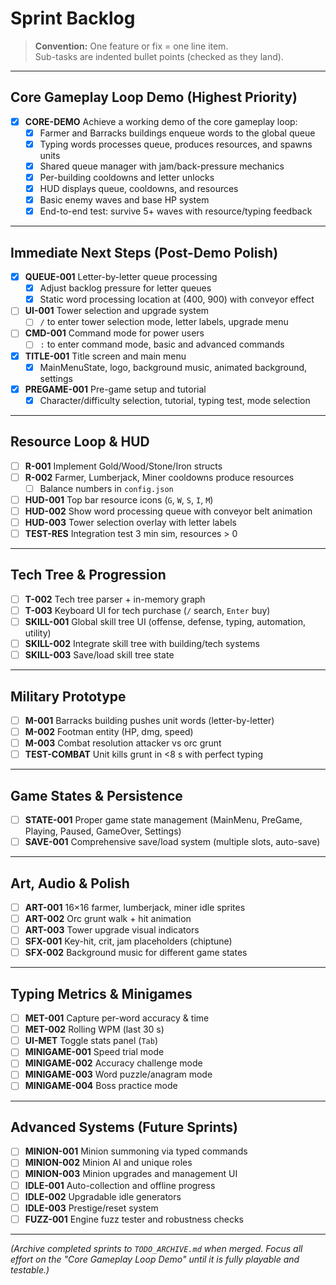 # Sprint Backlog

> **Convention:** One feature or fix = one line item.  
> Sub-tasks are indented bullet points (checked as they land).

---

## Core Gameplay Loop Demo (Highest Priority)

- [x] **CORE-DEMO** Achieve a working demo of the core gameplay loop:
  - [x] Farmer and Barracks buildings enqueue words to the global queue
  - [x] Typing words processes queue, produces resources, and spawns units
  - [x] Shared queue manager with jam/back-pressure mechanics
  - [x] Per-building cooldowns and letter unlocks
  - [x] HUD displays queue, cooldowns, and resources
  - [x] Basic enemy waves and base HP system
  - [x] End-to-end test: survive 5+ waves with resource/typing feedback

---

## Immediate Next Steps (Post-Demo Polish)

- [x] **QUEUE-001** Letter-by-letter queue processing
  - [x] Adjust backlog pressure for letter queues
  - [x] Static word processing location at (400, 900) with conveyor effect
- [ ] **UI-001** Tower selection and upgrade system
  - [ ] `/` to enter tower selection mode, letter labels, upgrade menu
- [ ] **CMD-001** Command mode for power users
  - [ ] `:` to enter command mode, basic and advanced commands
- [x] **TITLE-001** Title screen and main menu
  - [x] MainMenuState, logo, background music, animated background, settings
- [x] **PREGAME-001** Pre-game setup and tutorial
  - [x] Character/difficulty selection, tutorial, typing test, mode selection

---

## Resource Loop & HUD

- [ ] **R-001** Implement Gold/Wood/Stone/Iron structs
- [ ] **R-002** Farmer, Lumberjack, Miner cooldowns produce resources
  - [ ] Balance numbers in `config.json`
- [ ] **HUD-001** Top bar resource icons (`G`, `W`, `S`, `I`, `M`)
- [ ] **HUD-002** Show word processing queue with conveyor belt animation
- [ ] **HUD-003** Tower selection overlay with letter labels
- [ ] **TEST-RES** Integration test 3 min sim, resources > 0

---

## Tech Tree & Progression

- [ ] **T-002** Tech tree parser + in-memory graph
- [ ] **T-003** Keyboard UI for tech purchase (`/` search, `Enter` buy)
- [ ] **SKILL-001** Global skill tree UI (offense, defense, typing, automation, utility)
- [ ] **SKILL-002** Integrate skill tree with building/tech systems
- [ ] **SKILL-003** Save/load skill tree state

---

## Military Prototype

- [ ] **M-001** Barracks building pushes unit words (letter-by-letter)
- [ ] **M-002** Footman entity (HP, dmg, speed)
- [ ] **M-003** Combat resolution attacker vs orc grunt
- [ ] **TEST-COMBAT** Unit kills grunt in <8 s with perfect typing

---

## Game States & Persistence

- [ ] **STATE-001** Proper game state management (MainMenu, PreGame, Playing, Paused, GameOver, Settings)
- [ ] **SAVE-001** Comprehensive save/load system (multiple slots, auto-save)

---

## Art, Audio & Polish

- [ ] **ART-001** 16×16 farmer, lumberjack, miner idle sprites
- [ ] **ART-002** Orc grunt walk + hit animation
- [ ] **ART-003** Tower upgrade visual indicators
- [ ] **SFX-001** Key-hit, crit, jam placeholders (chiptune)
- [ ] **SFX-002** Background music for different game states

---

## Typing Metrics & Minigames

- [ ] **MET-001** Capture per-word accuracy & time
- [ ] **MET-002** Rolling WPM (last 30 s)
- [ ] **UI-MET** Toggle stats panel (`Tab`)
- [ ] **MINIGAME-001** Speed trial mode
- [ ] **MINIGAME-002** Accuracy challenge mode
- [ ] **MINIGAME-003** Word puzzle/anagram mode
- [ ] **MINIGAME-004** Boss practice mode

---

## Advanced Systems (Future Sprints)

- [ ] **MINION-001** Minion summoning via typed commands
- [ ] **MINION-002** Minion AI and unique roles
- [ ] **MINION-003** Minion upgrades and management UI
- [ ] **IDLE-001** Auto-collection and offline progress
- [ ] **IDLE-002** Upgradable idle generators
- [ ] **IDLE-003** Prestige/reset system
- [ ] **FUZZ-001** Engine fuzz tester and robustness checks

---

*(Archive completed sprints to `TODO_ARCHIVE.md` when merged. Focus all effort on the "Core Gameplay Loop Demo" until it is fully playable and testable.)*
